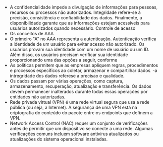 - A confidencialidade impede a divulgação de informações para pessoas, recursos ou processos não autorizados. Integridade refere-se à precisão, consistência e confiabilidade dos dados. Finalmente, a disponibilidade garante que as informações estejam acessíveis para usuários autorizados quando necessário.
Controle de acesso 
 - Os conceitos de AAA
 - O primeiro "A" no AAA representa a autenticação. Autenticação verifica a identidade de um usuário para evitar acesso não autorizado. Os usuários provam sua identidade com um nome de usuário ou um ID. Além disso, os usuários precisam verificar sua identidade proporcionando uma das opções a seguir, conforme
 - As políticas permitem que as empresas apliquem regras, procedimentos e processos específicos ao coletar, armazenar e compartilhar dados.
-a intregridade dos dados referese a precisao e qualidade.
- Os dados passam por várias operações, como captura, armazenamento, recuperação, atualização e transferência. Os dados devem permanecer inalterados durante todas essas operações por entidades não autorizadas.
- Rede privada virtual (VPN) é uma rede virtual segura que usa a rede pública (ou seja, a Internet). A segurança de uma VPN está na criptografia do conteúdo do pacote entre os endpoints que definem a VPN.
- Network Access Control (NAC) requer um conjunto de verificações antes de permitir que um dispositivo se conecte a uma rede. Algumas verificações comuns incluem software antivírus atualizados ou atualizações do sistema operacional instaladas.
